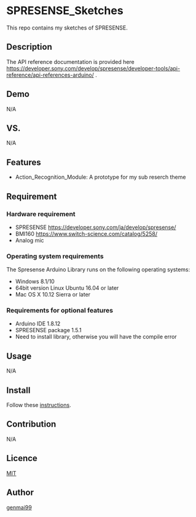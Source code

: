 SPRESENSE_Sketches
====
This repo contains my sketches of SPRESENSE.

## Description
The API reference documentation is provided here https://developer.sony.com/develop/spresense/developer-tools/api-reference/api-references-arduino/ .

## Demo
N/A

## VS. 
N/A

## Features
* Action_Recognition_Module: A prototype for my sub reserch theme

## Requirement
### Hardware requirement
* SPRESENSE https://developer.sony.com/ja/develop/spresense/
* BMI160 https://www.switch-science.com/catalog/5258/
* Analog mic
### Operating system requirements
The Spresense Arduino Library runs on the following operating systems:
* Windows 8.1/10
* 64bit version Linux Ubuntu 16.04 or later
* Mac OS X 10.12 Sierra or later
### Requirements for optional features
* Arduino IDE 1.8.12
* SPRESENSE package 1.5.1
* Need to install library, otherwise you will have the compile error

## Usage
N/A

## Install

Follow these 
[instructions](https://developer.sony.com/develop/spresense/docs/arduino_set_up_ja.html).

## Contribution
N/A

## Licence

[MIT](https://github.com/tcnksm/tool/blob/master/LICENCE)

## Author

[genmai99](https://github.com/MatsukawaGenta)